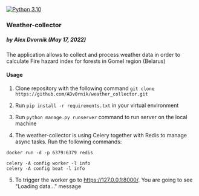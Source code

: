 [![Python 3.10](https://img.shields.io/badge/python-3.10-blue.svg)](https://www.python.org/downloads/release/python-3100/)

### Weather-collector
##### by Alex Dvornik (May 17, 2022)

The application allows to collect and process weather data in order to calculate Fire hazard index for forests in Gomel region (Belarus)

#### Usage
1. Clone repository with the following command
`git clone https://github.com/ADv0rnik/weather_collector.git`

2. Run `pip install -r requirements.txt` in your virtual environment 

3. Run `python manage.py runserver` command to run server on the local machine

4. The weather-collector is using Celery together with Redis to manage async tasks. Run the following commands:
```commandline
docker run -d -p 6379:6379 redis

celery -A config worker -l info
celery -A config beat -l info
```

5. To trigger the worker go to https://127.0.0.1:8000/. You are going to see "Loading data..." message
